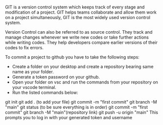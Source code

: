 
GIT is a version control system which keeps track of every stage and modification of a project.
GIT helps teams collaborate and allow them work on a project simultaneously,
GIT is the most widely used version control system.

Version Control can also be referred to as source control.
They track and manage changes whenever we write new codes or take further actions while writing codes.
They help developers compare earlier versions of their codes to fix errors.

To commit a project to github you have to take the following steps:

- Create a folder on your desktop and create a repository bearing same name as your folder.
- Generate a token password on your github.
- Open your folder on vsc and run the commands from your repository on your vscode terminal.
- Run the listed commands below:

git init
git add . (to add your file)
git commit -m "first commit"
git branch -M "main"
git status (to be sure everything is in order)
git commit -m "first commit"
git branch -M "main"(repository link)
git push -u origin "main"
This prompts you to log in with your generated token and username

